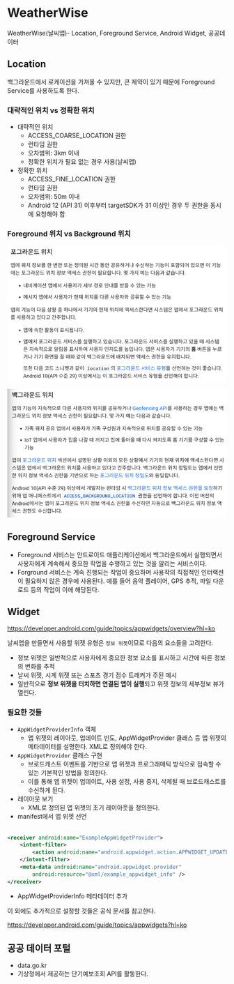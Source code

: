# WeatherWise

WeatherWise(날씨앱)- Location, Foreground Service, Android Widget, 공공데이터

## Location

백그라운드에서 로케이션을 가져올 수 있지만, 큰 제약이 있기 때문에 Foreground Service를 사용하도록 한다.

### 대략적인 위치 vs 정확한 위치

- 대략적인 위치
  - ACCESS_COARSE_LOCATION 권한
  - 런타임 권한
  - 오차범위: 3km 이내
  - 정확한 위치가 필요 없는 경우 사용(날씨앱)
- 정확한 위치
  - ACCESS_FINE_LOCATION 권한
  - 런타임 권한
  - 오차범위: 50m 이내
  - Android 12 (API 31) 이후부터 targetSDK가 31 이상인 경우 두 권한을 동시에 요청해야 함

### Foreground 위치 vs Background 위치
![](.README_images/foreground_location.png)

![](.README_images/background_location.png)

## Foreground Service

- Foreground 서비스는 안드로이드 애플리케이션에서 백그라운드에서 실행되면서 사용자에게 계속해서 중요한 작업을 수행하고 있는 것을 알리는 서비스이다.
- Forground 서비스는 계속 진행되는 작업이 중요하며 사용작의 직접적인 인터랙션이 필요하지 않은 경우에 사용된다. 예를 들어 음악 플레이어, GPS 추적, 파일 다운로드
  등의 작업이 이에 해당된다.

## Widget

https://developer.android.com/guide/topics/appwidgets/overview?hl=ko

날씨앱을 만들면서 사용할 위젯 유형은 `정보 위젯`이므로 다음의 요소들을 고려한다.

- 정보 위젯은 일반적으로 사용자에게 중요한 정보 요소를 표시하고 시간에 따른 정보의 변화를 추적
- 날씨 위젯, 시계 위젯 또는 스포츠 경기 점수 트래커가 주된 예시
- 일반적으로 **정보 위젯을 터치하면 연결된 앱이 실행**되고 위젯 정보의 세부정보 뷰가 열린다.

### 필요한 것들

- `AppWidgetProviderInfo` 객체
    - 앱 위젯의 레이아웃, 업데이트 빈도, AppWidgetProvider 클래스 등 앱 위젯의 메타데이터를 설명한다. XML로 정의해야 한다.
- `AppWidgetProvider` 클래스 구현
    - 브로드캐스트 이벤트를 기반으로 앱 위젯과 프로그래매틱 방식으로 접속할 수 있는 기본적인 방법을 정의한다.
    - 이를 통해 앱 위젯이 업데이트, 사용 설정, 사용 중지, 삭제될 때 브로드캐스트를 수신하게 된다.
- 레이아웃 보기
    - XML로 정의된 앱 위젯의 초기 레이아웃을 정의한다.
- manifest에서 앱 위젯 선언

```xml

<receiver android:name="ExampleAppWidgetProvider">
    <intent-filter>
        <action android:name="android.appwidget.action.APPWIDGET_UPDATE" />
    </intent-filter>
    <meta-data android:name="android.appwidget.provider"
        android:resource="@xml/example_appwidget_info" />
</receiver>
```

- AppWidgetProviderInfo 메타데이터 추가

이 외에도 추가적으로 설정할 것들은 공식 문서를 참고한다.

https://developer.android.com/guide/topics/appwidgets?hl=ko

## 공공 데이터 포털

- data.go.kr
- 기상청에서 제공하는 단기예보조회 API를 활동한다.